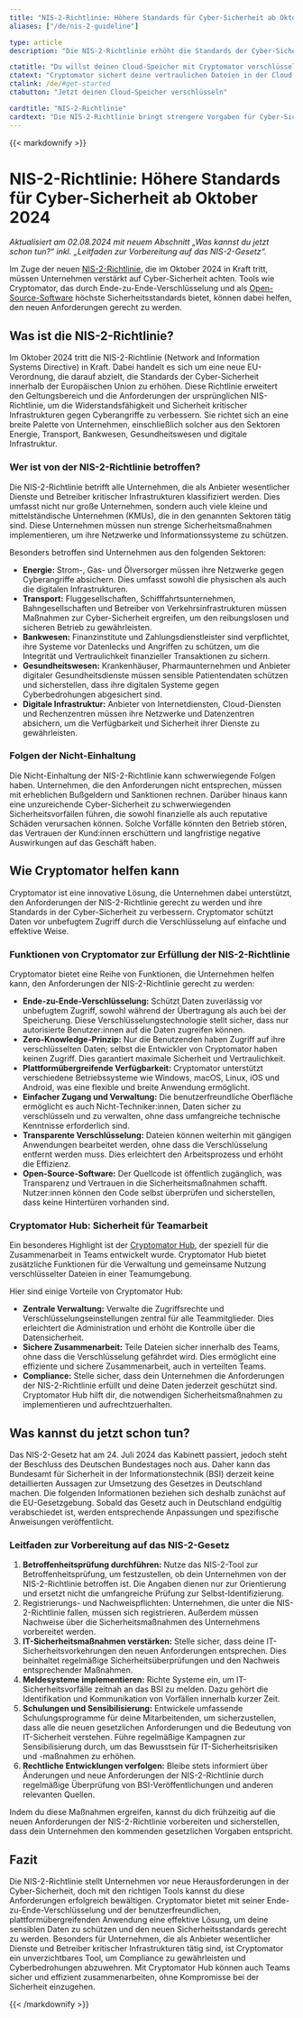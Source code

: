 ```yaml
---
title: "NIS-2-Richtlinie: Höhere Standards für Cyber-Sicherheit ab Oktober 2024"
aliases: ["/de/nis-2-guideline"]

type: article
description: "Die NIS-2-Richtlinie erhöht die Standards der Cyber-Sicherheit innerhalb der EU. Cryptomator hilft Unternehmen, die neuen Anforderungen mit Ende-zu-Ende-Verschlüsselung zu erfüllen."

ctatitle: "Du willst deinen Cloud-Speicher mit Cryptomator verschlüsseln?"
ctatext: "Cryptomator sichert deine vertraulichen Dateien in der Cloud mit Ende-zu-Ende-Verschlüsselung. Cryptomator Hub verwaltet den Teamzugriff und ist ideal für Teams und Organisationen."
ctalink: /de/#get-started
ctabutton: "Jetzt deinen Cloud-Speicher verschlüsseln"

cardtitle: "NIS-2-Richtlinie"
cardtext: "Die NIS-2-Richtlinie bringt strengere Vorgaben für Cyber-Sicherheit. Erfahre, wie Cryptomator hilft, diese mit Ende-zu-Ende-Verschlüsselung zu erfüllen."
---
```


<div class="prose prose-sm md:prose max-w-none md:max-w-none">{{< markdownify >}}

# NIS-2-Richtlinie: Höhere Standards für Cyber-Sicherheit ab Oktober 2024

_Aktualisiert am 02.08.2024 mit neuem Abschnitt „Was kannst du jetzt schon tun?“ inkl. „Leitfaden zur Vorbereitung auf das NIS-2-Gesetz“._

<p class="lead">Im Zuge der neuen <a href="https://eur-lex.europa.eu/eli/dir/2022/2555/oj?locale=de">NIS-2-Richtlinie</a>, die im Oktober 2024 in Kraft tritt, müssen Unternehmen verstärkt auf Cyber-Sicherheit achten. Tools wie Cryptomator, das durch Ende-zu-Ende-Verschlüsselung und als <a href="/de/open-source/">Open-Source-Software</a> höchste Sicherheitsstandards bietet, können dabei helfen, den neuen Anforderungen gerecht zu werden.</p>

## Was ist die NIS-2-Richtlinie?

Im Oktober 2024 tritt die NIS-2-Richtlinie (Network and Information Systems Directive) in Kraft. Dabei handelt es sich um eine neue EU-Verordnung, die darauf abzielt, die Standards der Cyber-Sicherheit innerhalb der Europäischen Union zu erhöhen. Diese Richtlinie erweitert den Geltungsbereich und die Anforderungen der ursprünglichen NIS-Richtlinie, um die Widerstandsfähigkeit und Sicherheit kritischer Infrastrukturen gegen Cyberangriffe zu verbessern. Sie richtet sich an eine breite Palette von Unternehmen, einschließlich solcher aus den Sektoren Energie, Transport, Bankwesen, Gesundheitswesen und digitale Infrastruktur.

### Wer ist von der NIS-2-Richtlinie betroffen?

Die NIS-2-Richtlinie betrifft alle Unternehmen, die als Anbieter wesentlicher Dienste und Betreiber kritischer Infrastrukturen klassifiziert werden. Dies umfasst nicht nur große Unternehmen, sondern auch viele kleine und mittelständische Unternehmen (KMUs), die in den genannten Sektoren tätig sind. Diese Unternehmen müssen nun strenge Sicherheitsmaßnahmen implementieren, um ihre Netzwerke und Informationssysteme zu schützen.

Besonders betroffen sind Unternehmen aus den folgenden Sektoren:

- **Energie:** Strom-, Gas- und Ölversorger müssen ihre Netzwerke gegen Cyberangriffe absichern. Dies umfasst sowohl die physischen als auch die digitalen Infrastrukturen.
- **Transport:** Fluggesellschaften, Schifffahrtsunternehmen, Bahngesellschaften und Betreiber von Verkehrsinfrastrukturen müssen Maßnahmen zur Cyber-Sicherheit ergreifen, um den reibungslosen und sicheren Betrieb zu gewährleisten.
- **Bankwesen:** Finanzinstitute und Zahlungsdienstleister sind verpflichtet, ihre Systeme vor Datenlecks und Angriffen zu schützen, um die Integrität und Vertraulichkeit finanzieller Transaktionen zu sichern.
- **Gesundheitswesen:** Krankenhäuser, Pharmaunternehmen und Anbieter digitaler Gesundheitsdienste müssen sensible Patientendaten schützen und sicherstellen, dass ihre digitalen Systeme gegen Cyberbedrohungen abgesichert sind.
- **Digitale Infrastruktur:** Anbieter von Internetdiensten, Cloud-Diensten und Rechenzentren müssen ihre Netzwerke und Datenzentren absichern, um die Verfügbarkeit und Sicherheit ihrer Dienste zu gewährleisten.

### Folgen der Nicht-Einhaltung

Die Nicht-Einhaltung der NIS-2-Richtlinie kann schwerwiegende Folgen haben. Unternehmen, die den Anforderungen nicht entsprechen, müssen mit erheblichen Bußgeldern und Sanktionen rechnen. Darüber hinaus kann eine unzureichende Cyber-Sicherheit zu schwerwiegenden Sicherheitsvorfällen führen, die sowohl finanzielle als auch reputative Schäden verursachen können. Solche Vorfälle könnten den Betrieb stören, das Vertrauen der Kund:innen erschüttern und langfristige negative Auswirkungen auf das Geschäft haben.

## Wie Cryptomator helfen kann

Cryptomator ist eine innovative Lösung, die Unternehmen dabei unterstützt, den Anforderungen der NIS-2-Richtlinie gerecht zu werden und ihre Standards in der Cyber-Sicherheit zu verbessern. Cryptomator schützt Daten vor unbefugtem Zugriff durch die Verschlüsselung auf einfache und effektive Weise.

### Funktionen von Cryptomator zur Erfüllung der NIS-2-Richtlinie

Cryptomator bietet eine Reihe von Funktionen, die Unternehmen helfen kann, den Anforderungen der NIS-2-Richtlinie gerecht zu werden:

- **Ende-zu-Ende-Verschlüsselung:** Schützt Daten zuverlässig vor unbefugtem Zugriff, sowohl während der Übertragung als auch bei der Speicherung. Diese Verschlüsselungstechnologie stellt sicher, dass nur autorisierte Benutzer:innen auf die Daten zugreifen können.
- **Zero-Knowledge-Prinzip:** Nur die Benutzenden haben Zugriff auf ihre verschlüsselten Daten; selbst die Entwickler von Cryptomator haben keinen Zugriff. Dies garantiert maximale Sicherheit und Vertraulichkeit.
- **Plattformübergreifende Verfügbarkeit:** Cryptomator unterstützt verschiedene Betriebssysteme wie Windows, macOS, Linux, iOS und Android, was eine flexible und breite Anwendung ermöglicht.
- **Einfacher Zugang und Verwaltung:** Die benutzerfreundliche Oberfläche ermöglicht es auch Nicht-Techniker:innen, Daten sicher zu verschlüsseln und zu verwalten, ohne dass umfangreiche technische Kenntnisse erforderlich sind.
- **Transparente Verschlüsselung:** Dateien können weiterhin mit gängigen Anwendungen bearbeitet werden, ohne dass die Verschlüsselung entfernt werden muss. Dies erleichtert den Arbeitsprozess und erhöht die Effizienz.
- **Open-Source-Software:** Der Quellcode ist öffentlich zugänglich, was Transparenz und Vertrauen in die Sicherheitsmaßnahmen schafft. Nutzer:innen können den Code selbst überprüfen und sicherstellen, dass keine Hintertüren vorhanden sind.

### Cryptomator Hub: Sicherheit für Teamarbeit

Ein besonderes Highlight ist der [Cryptomator Hub](https://cryptomator.org/de/hub/), der speziell für die Zusammenarbeit in Teams entwickelt wurde. Cryptomator Hub bietet zusätzliche Funktionen für die Verwaltung und gemeinsame Nutzung verschlüsselter Dateien in einer Teamumgebung.

Hier sind einige Vorteile von Cryptomator Hub:

- **Zentrale Verwaltung:** Verwalte die Zugriffsrechte und Verschlüsselungseinstellungen zentral für alle Teammitglieder. Dies erleichtert die Administration und erhöht die Kontrolle über die Datensicherheit.
- **Sichere Zusammenarbeit:** Teile Dateien sicher innerhalb des Teams, ohne dass die Verschlüsselung gefährdet wird. Dies ermöglicht eine effiziente und sichere Zusammenarbeit, auch in verteilten Teams.
- **Compliance:** Stelle sicher, dass dein Unternehmen die Anforderungen der NIS-2-Richtlinie erfüllt und deine Daten jederzeit geschützt sind. Cryptomator Hub hilft dir, die notwendigen Sicherheitsmaßnahmen zu implementieren und aufrechtzuerhalten.

## Was kannst du jetzt schon tun?

Das NIS-2-Gesetz hat am 24. Juli 2024 das Kabinett passiert, jedoch steht der Beschluss des Deutschen Bundestages noch aus. Daher kann das Bundesamt für Sicherheit in der Informationstechnik (BSI) derzeit keine detaillierten Aussagen zur Umsetzung des Gesetzes in Deutschland machen. Die folgenden Informationen beziehen sich deshalb zunächst auf die EU-Gesetzgebung. Sobald das Gesetz auch in Deutschland endgültig verabschiedet ist, werden entsprechende Anpassungen und spezifische Anweisungen veröffentlicht.

### Leitfaden zur Vorbereitung auf das NIS-2-Gesetz

1. **Betroffenheitsprüfung durchführen:** Nutze das NIS-2-Tool zur Betroffenheitsprüfung, um festzustellen, ob dein Unternehmen von der NIS-2-Richtlinie betroffen ist. Die Angaben dienen nur zur Orientierung und ersetzt nicht die umfangreiche Prüfung zur Selbst-Identifizierung. 
2. Registrierungs- und Nachweispflichten: Unternehmen, die unter die NIS-2-Richtlinie fallen, müssen sich registrieren. Außerdem müssen Nachweise über die Sicherheitsmaßnahmen des Unternehmens vorbereitet werden.
3. **IT-Sicherheitsmaßnahmen verstärken:** Stelle sicher, dass deine IT-Sicherheitsvorkehrungen den neuen Anforderungen entsprechen. Dies beinhaltet regelmäßige Sicherheitsüberprüfungen und den Nachweis entsprechender Maßnahmen.
4. **Meldesysteme implementieren:** Richte Systeme ein, um IT-Sicherheitsvorfälle zeitnah an das BSI zu melden. Dazu gehört die Identifikation und Kommunikation von Vorfällen innerhalb kurzer Zeit.
5. **Schulungen und Sensibilisierung:** Entwickele umfassende Schulungsprogramme für deine Mitarbeitenden, um sicherzustellen, dass alle die neuen gesetzlichen Anforderungen und die Bedeutung von IT-Sicherheit verstehen. Führe regelmäßige Kampagnen zur Sensibilisierung durch, um das Bewusstsein für IT-Sicherheitsrisiken und -maßnahmen zu erhöhen.
6. **Rechtliche Entwicklungen verfolgen:** Bleibe stets informiert über Änderungen und neue Anforderungen der NIS-2-Richtlinie durch regelmäßige Überprüfung von BSI-Veröffentlichungen und anderen relevanten Quellen.

Indem du diese Maßnahmen ergreifen, kannst du dich frühzeitig auf die neuen Anforderungen der NIS-2-Richtlinie vorbereiten und sicherstellen, dass dein Unternehmen den kommenden gesetzlichen Vorgaben entspricht.

## Fazit

Die NIS-2-Richtlinie stellt Unternehmen vor neue Herausforderungen in der Cyber-Sicherheit, doch mit den richtigen Tools kannst du diese Anforderungen erfolgreich bewältigen. Cryptomator bietet mit seiner Ende-zu-Ende-Verschlüsselung und der benutzerfreundlichen, plattformübergreifenden Anwendung eine effektive Lösung, um deine sensiblen Daten zu schützen und den neuen Sicherheitsstandards gerecht zu werden. Besonders für Unternehmen, die als Anbieter wesentlicher Dienste und Betreiber kritischer Infrastrukturen tätig sind, ist Cryptomator ein unverzichtbares Tool, um Compliance zu gewährleisten und Cyberbedrohungen abzuwehren. Mit Cryptomator Hub können auch Teams sicher und effizient zusammenarbeiten, ohne Kompromisse bei der Sicherheit einzugehen.

{{< /markdownify >}}</div>
